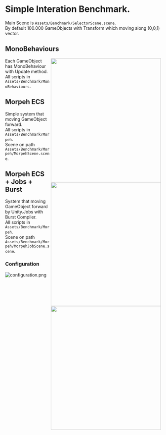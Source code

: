 # Simple Interation Benchmark.  
Main Scene is `Assets/Benchmark/SelectorScene.scene`.  
By default 100.000 GameObjects with Transform which moving along (0,0,1) vector.  
  
## MonoBehaviours  
<img align="right" width="356px" height="400px" src="Images/monobehaviours.png">  

Each GameObject has MonoBehaviour with Update method.  
All scripts in `Assets/Benchmark/MonoBehaviours`.  
## Morpeh ECS  
<img align="right" width="356px" height="400px" src="Images/morpeh.png">  

Simple system that moving GameObject forward.  
All scripts in `Assets/Benchmark/Morpeh`.  
Scene on path `Assets/Benchmark/Morpeh/MorpehScene.scene`.
## Morpeh ECS + Jobs + Burst  
<img align="right" width="356px" height="400px" src="Images/morpeh_jobs.png">  

System that moving GameObject forward by Unity.Jobs with Burst Compiler.  
All scripts in `Assets/Benchmark/Morpeh`.  
Scene on path `Assets/Benchmark/Morpeh/MorpehJobScene.scene`.

### Configuration
![configuration.png](Images/configuration.png)  